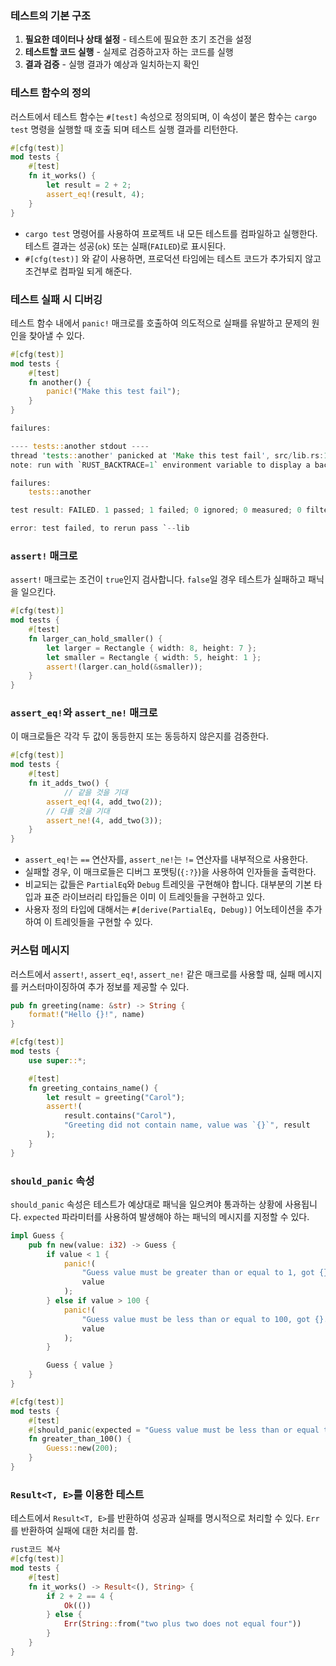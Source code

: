 ### 테스트의 기본 구조

1. **필요한 데이터나 상태 설정** - 테스트에 필요한 초기 조건을 설정
2. **테스트할 코드 실행** - 실제로 검증하고자 하는 코드를 실행
3. **결과 검증** - 실행 결과가 예상과 일치하는지 확인

### 테스트 함수의 정의

러스트에서 테스트 함수는 `#[test]` 속성으로 정의되며, 이 속성이 붙은 함수는 `cargo test` 명령을 실행할 때 호출 되며 테스트 실행 결과를 리턴한다.

```rust
#[cfg(test)]
mod tests {
    #[test]
    fn it_works() {
        let result = 2 + 2;
        assert_eq!(result, 4);
    }
}
```

- `cargo test` 명령어를 사용하여 프로젝트 내 모든 테스트를 컴파일하고 실행한다. 테스트 결과는 성공(`ok`) 또는 실패(`FAILED`)로 표시된다.
- `#[cfg(test)]` 와 같이 사용하면, 프로덕션 타임에는 테스트 코드가 추가되지 않고 조건부로 컴파일 되게 해준다.

### 테스트 실패 시 디버깅

테스트 함수 내에서 `panic!` 매크로를 호출하여 의도적으로 실패를 유발하고 문제의 원인을 찾아낼 수 있다.

```rust
#[cfg(test)]
mod tests {
    #[test]
    fn another() {
        panic!("Make this test fail");
    }
}

failures:

---- tests::another stdout ----
thread 'tests::another' panicked at 'Make this test fail', src/lib.rs:10:9
note: run with `RUST_BACKTRACE=1` environment variable to display a backtrace

failures:
    tests::another

test result: FAILED. 1 passed; 1 failed; 0 ignored; 0 measured; 0 filtered out; finished in 0.00s

error: test failed, to rerun pass `--lib
```

### `assert!` 매크로

`assert!` 매크로는 조건이 `true`인지 검사합니다. `false`일 경우 테스트가 실패하고 패닉을 일으킨다.

```rust
#[cfg(test)]
mod tests {
    #[test]
    fn larger_can_hold_smaller() {
        let larger = Rectangle { width: 8, height: 7 };
        let smaller = Rectangle { width: 5, height: 1 };
        assert!(larger.can_hold(&smaller));
    }
}
```

### `assert_eq!`와 `assert_ne!` 매크로

이 매크로들은 각각 두 값이 동등한지 또는 동등하지 않은지를 검증한다.

```rust
#[cfg(test)]
mod tests {
    #[test]
    fn it_adds_two() {
		    // 같을 것을 기대
        assert_eq!(4, add_two(2));
        // 다를 것을 기대
        assert_ne!(4, add_two(3));
    }
}
```

- `assert_eq!`는 `==` 연산자를, `assert_ne!`는 `!=` 연산자를 내부적으로 사용한다.
- 실패할 경우, 이 매크로들은 디버그 포맷팅(`{:?}`)을 사용하여 인자들을 출력한다.
- 비교되는 값들은 `PartialEq`와 `Debug` 트레잇을 구현해야 합니다. 대부분의 기본 타입과 표준 라이브러리 타입들은 이미 이 트레잇들을 구현하고 있다.
- 사용자 정의 타입에 대해서는 `#[derive(PartialEq, Debug)]` 어노테이션을 추가하여 이 트레잇들을 구현할 수 있다.

### 커스텀 메시지

러스트에서 `assert!`, `assert_eq!`, `assert_ne!` 같은 매크로를 사용할 때, 실패 메시지를 커스터마이징하여 추가 정보를 제공할 수 있다.

```rust
pub fn greeting(name: &str) -> String {
    format!("Hello {}!", name)
}

#[cfg(test)]
mod tests {
    use super::*;

    #[test]
    fn greeting_contains_name() {
        let result = greeting("Carol");
        assert!(
            result.contains("Carol"),
            "Greeting did not contain name, value was `{}`", result
        );
    }
}
```

### `should_panic` 속성

`should_panic` 속성은 테스트가 예상대로 패닉을 일으켜야 통과하는 상황에 사용됩니다. `expected` 파라미터를 사용하여 발생해야 하는 패닉의 메시지를 지정할 수 있다.

```rust
impl Guess {
    pub fn new(value: i32) -> Guess {
        if value < 1 {
            panic!(
                "Guess value must be greater than or equal to 1, got {}.",
                value
            );
        } else if value > 100 {
            panic!(
                "Guess value must be less than or equal to 100, got {}.",
                value
            );
        }

        Guess { value }
    }
}

#[cfg(test)]
mod tests {
    #[test]
    #[should_panic(expected = "Guess value must be less than or equal to 100")]
    fn greater_than_100() {
        Guess::new(200);
    }
}
```

### `Result<T, E>`를 이용한 테스트

테스트에서 `Result<T, E>`를 반환하여 성공과 실패를 명시적으로 처리할 수 있다. `Err` 를 반환하여 실패에 대한 처리를 함.

```rust
rust코드 복사
#[cfg(test)]
mod tests {
    #[test]
    fn it_works() -> Result<(), String> {
        if 2 + 2 == 4 {
            Ok(())
        } else {
            Err(String::from("two plus two does not equal four"))
        }
    }
}
```
